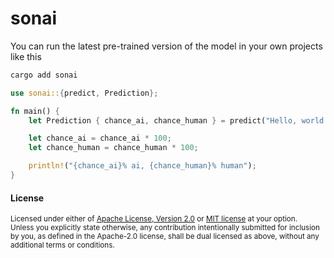 # sonai

You can run the latest pre-trained version of the model in your own projects
like this

```sh
cargo add sonai
```

```rust
use sonai::{predict, Prediction};

fn main() {
    let Prediction { chance_ai, chance_human } = predict("Hello, world!");

    let chance_ai = chance_ai * 100;
    let chance_human = chance_human * 100;

    println!("{chance_ai}% ai, {chance_human}% human");
}
```

#### License

<sup>
Licensed under either of <a href="LICENSE-APACHE">Apache License, Version
2.0</a> or <a href="LICENSE-MIT">MIT license</a> at your option.
</sup>

<br>

<sub>
Unless you explicitly state otherwise, any contribution intentionally submitted
for inclusion by you, as defined in the Apache-2.0 license, shall be
dual licensed as above, without any additional terms or conditions.
</sub>
